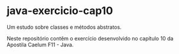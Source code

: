 # java-exercicio-cap10
Um estudo sobre classes e métodos abstratos.

Neste repositório contêm o exercício desenvolvido no capítulo 10 da Apostila Caelum F11 - Java.
